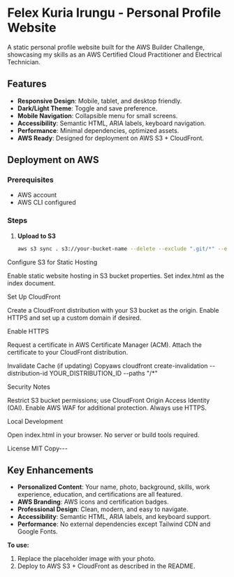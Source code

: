 # Felex Kuria Irungu - Personal Profile Website

A static personal profile website built for the AWS Builder Challenge, showcasing my skills as an AWS Certified Cloud Practitioner and Electrical Technician.

## Features

- **Responsive Design**: Mobile, tablet, and desktop friendly.
- **Dark/Light Theme**: Toggle and save preference.
- **Mobile Navigation**: Collapsible menu for small screens.
- **Accessibility**: Semantic HTML, ARIA labels, keyboard navigation.
- **Performance**: Minimal dependencies, optimized assets.
- **AWS Ready**: Designed for deployment on AWS S3 + CloudFront.

## Deployment on AWS

### Prerequisites
- AWS account
- AWS CLI configured

### Steps

1. **Upload to S3**
   ```bash
   aws s3 sync . s3://your-bucket-name --delete --exclude ".git/*" --exclude "README.md"
Configure S3 for Static Hosting

Enable static website hosting in S3 bucket properties.
Set index.html as the index document.



Set Up CloudFront

Create a CloudFront distribution with your S3 bucket as the origin.
Enable HTTPS and set up a custom domain if desired.



Enable HTTPS

Request a certificate in AWS Certificate Manager (ACM).
Attach the certificate to your CloudFront distribution.



Invalidate Cache (if updating)
 Copyaws cloudfront create-invalidation --distribution-id YOUR_DISTRIBUTION_ID --paths "/*"


Security Notes

Restrict S3 bucket permissions; use CloudFront Origin Access Identity (OAI).
Enable AWS WAF for additional protection.
Always use HTTPS.

Local Development

Open index.html in your browser.
No server or build tools required.

License
MIT
 Copy---

## Key Enhancements

- **Personalized Content**: Your name, photo, background, skills, work experience, education, and certifications are all featured.
- **AWS Branding**: AWS icons and certification badges.
- **Professional Design**: Clean, modern, and easy to navigate.
- **Accessibility**: Semantic HTML, ARIA labels, and keyboard support.
- **Performance**: No external dependencies except Tailwind CDN and Google Fonts.

**To use:**
1. Replace the placeholder image with your photo.
2. Deploy to AWS S3 + CloudFront as described in the README.
